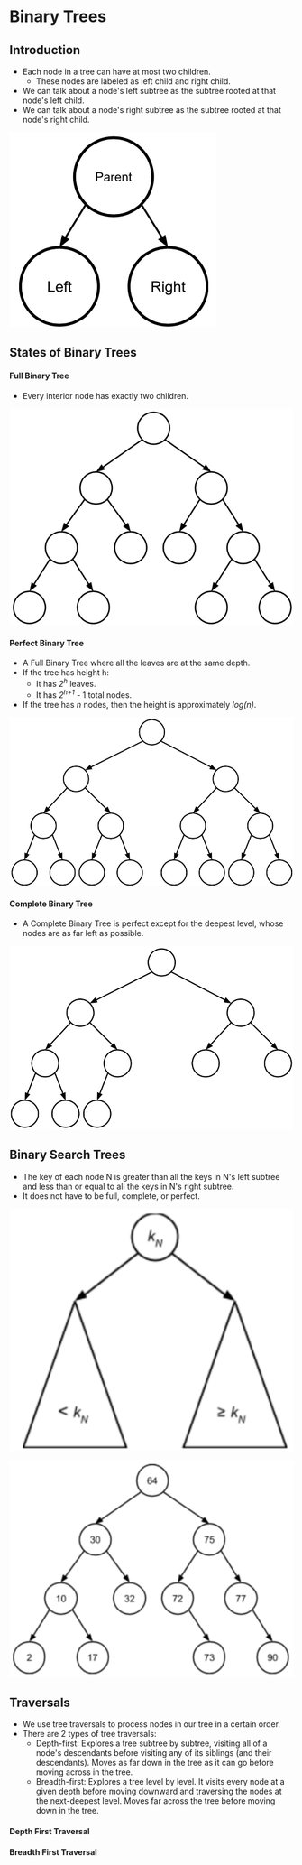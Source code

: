 # Binary Trees

## Introduction
- Each node in a tree can have at most two children.
    - These nodes are labeled as left child and right child.
- We can talk about a node's left subtree as the subtree rooted at that node's left child.
- We can talk about a node's right subtree as the subtree rooted at that node's right child.

![alt text](https://github.com/eyc94/Notes/blob/master/images/binary_tree.png "Image of Binary Tree")

## States of Binary Trees

#### Full Binary Tree
- Every interior node has exactly two children.

![alt text](https://github.com/eyc94/Notes/blob/master/images/full_binary_tree.png "Image of Full Binary Tree")

#### Perfect Binary Tree
- A Full Binary Tree where all the leaves are at the same depth.
- If the tree has height h:
    - It has *2<sup>h</sup>* leaves.
    - It has *2<sup>h+1</sup>* - 1 total nodes.
- If the tree has *n* nodes, then the height is approximately *log(n)*.

![alt text](https://github.com/eyc94/Notes/blob/master/images/perfect_binary_tree.png "Image of Perfect Binary Tree")

#### Complete Binary Tree
- A Complete Binary Tree is perfect except for the deepest level, whose nodes are as far left as possible.

![alt text](https://github.com/eyc94/Notes/blob/master/images/complete_binary_tree.png "Image of Complete Binary Tree")

## Binary Search Trees
- The key of each node N is greater than all the keys in N's left subtree and less than or equal to all the keys in N's right subtree.
- It does not have to be full, complete, or perfect.

![alt text](https://github.com/eyc94/Notes/blob/master/images/bst.png "Image of Binary Search Tree")

![alt text](https://github.com/eyc94/Notes/blob/master/images/bst_example.png "Example of Binary Search Tree")

## Traversals
- We use tree traversals to process nodes in our tree in a certain order.
- There are 2 types of tree traversals:
    - Depth-first: Explores a tree subtree by subtree, visiting all of a node's descendants before visiting any of its siblings (and their descendants). Moves as far down in the tree as it can go before moving across in the tree.
    - Breadth-first: Explores a tree level by level. It visits every node at a given depth before moving downward and traversing the nodes at the next-deepest level. Moves far across the tree before moving down in the tree.

#### Depth First Traversal


#### Breadth First Traversal